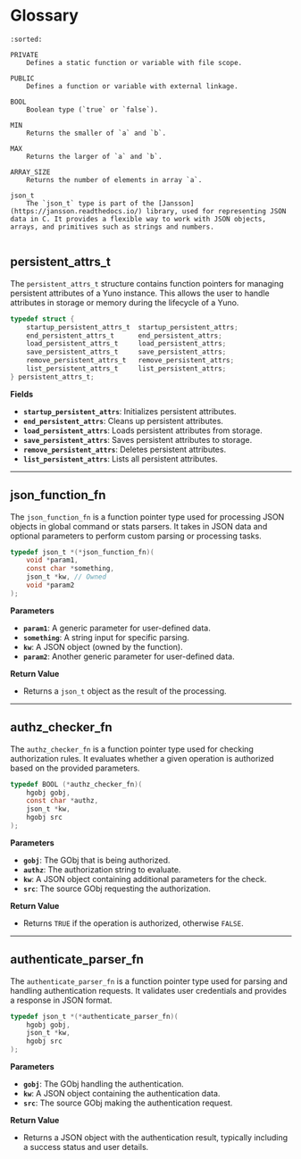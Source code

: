 # Glossary

```{glossary}
:sorted:

PRIVATE
    Defines a static function or variable with file scope.

PUBLIC
    Defines a function or variable with external linkage.

BOOL
    Boolean type (`true` or `false`).

MIN
    Returns the smaller of `a` and `b`.

MAX
    Returns the larger of `a` and `b`.

ARRAY_SIZE
    Returns the number of elements in array `a`.

json_t
    The `json_t` type is part of the [Jansson](https://jansson.readthedocs.io/) library, used for representing JSON data in C. It provides a flexible way to work with JSON objects, arrays, and primitives such as strings and numbers.


```



## persistent_attrs_t
The `persistent_attrs_t` structure contains function pointers for managing persistent attributes of a Yuno instance. This allows the user to handle attributes in storage or memory during the lifecycle of a Yuno.

```c
typedef struct {
    startup_persistent_attrs_t  startup_persistent_attrs;
    end_persistent_attrs_t      end_persistent_attrs;
    load_persistent_attrs_t     load_persistent_attrs;
    save_persistent_attrs_t     save_persistent_attrs;
    remove_persistent_attrs_t   remove_persistent_attrs;
    list_persistent_attrs_t     list_persistent_attrs;
} persistent_attrs_t;
```

**Fields**
- **`startup_persistent_attrs`**: Initializes persistent attributes.
- **`end_persistent_attrs`**: Cleans up persistent attributes.
- **`load_persistent_attrs`**: Loads persistent attributes from storage.
- **`save_persistent_attrs`**: Saves persistent attributes to storage.
- **`remove_persistent_attrs`**: Deletes persistent attributes.
- **`list_persistent_attrs`**: Lists all persistent attributes.

---

## json_function_fn
The `json_function_fn` is a function pointer type used for processing JSON objects in global command or stats parsers. It takes in JSON data and optional parameters to perform custom parsing or processing tasks.

```c
typedef json_t *(*json_function_fn)(
    void *param1,
    const char *something,
    json_t *kw, // Owned
    void *param2
);
```

**Parameters**
- **`param1`**: A generic parameter for user-defined data.
- **`something`**: A string input for specific parsing.
- **`kw`**: A JSON object (owned by the function).
- **`param2`**: Another generic parameter for user-defined data.

**Return Value**

- Returns a `json_t` object as the result of the processing.

---

## authz_checker_fn
The `authz_checker_fn` is a function pointer type used for checking authorization rules. It evaluates whether a given operation is authorized based on the provided parameters.

```c
typedef BOOL (*authz_checker_fn)(
    hgobj gobj,
    const char *authz,
    json_t *kw,
    hgobj src
);
```

**Parameters**
- **`gobj`**: The GObj that is being authorized.
- **`authz`**: The authorization string to evaluate.
- **`kw`**: A JSON object containing additional parameters for the check.
- **`src`**: The source GObj requesting the authorization.

**Return Value**

- Returns `TRUE` if the operation is authorized, otherwise `FALSE`.

---

## authenticate_parser_fn
The `authenticate_parser_fn` is a function pointer type used for parsing and handling authentication requests. It validates user credentials and provides a response in JSON format.

```c
typedef json_t *(*authenticate_parser_fn)(
    hgobj gobj,
    json_t *kw,
    hgobj src
);
```

**Parameters**
- **`gobj`**: The GObj handling the authentication.
- **`kw`**: A JSON object containing the authentication data.
- **`src`**: The source GObj making the authentication request.

**Return Value**

- Returns a JSON object with the authentication result, typically including a success status and user details.
